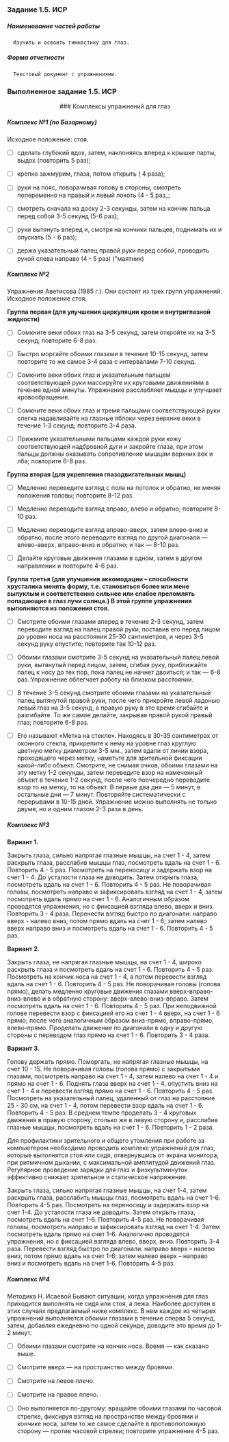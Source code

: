 ### Задание 1.5. ИСР

##### Наименование частей работы
      
      Изучить и освоить гимнастику для глаз.

##### Форма отчетности
      
      Текстовый документ с упражнениями.

### Выполненное задание 1.5. ИСР


<center>### Комплексы упражнений для глаз</center>

##### Комплекс №1 (по Базарному)

Исходное положение: стоя.

- [ ] сделать глубокий вдох, затем, наклоняясь вперед к крышке парты, выдох (повторить 5 раз);

- [ ] крепко зажмурим, глаза, потом открыть ( 4 раза);

- [ ] руки на пояс, поворачивая голову в стороны, смотреть попеременно на правый и левый локоть (4 - 5 раз_;

- [ ] смотреть сначала на доску 2-3 секунды, затем на кончик пальца перед собой 3-5 секунд (5-6 раз);

- [ ] руки вытянуть вперед и, смотря на кончики пальцев, поднимать их и опускать (5 - 6 раз);

- [ ] держа указательный палец правой руки перед собой, проводить рукой слева направо (4 - 5 раз) ("маятник)
 
##### Комплекс №2
 
Упражнения Аветисова (1985 г.). Они состоят из трех групп упражнений. Исходное положение стоя. 

**Группа первая (для улучшения циркуляции крови и внутриглазной жидкости)**

- [ ] Сомкните веки обоих глаз на 3-5 секунд, затем откройте их на 3-5 секунд; повторите 6-8 раз.

- [ ] Быстро моргайте обоими глазами в течение 10-15 секунд, затем повторите то же самое 3-4 раза с интервалами 7-10 секунд.

- [ ] Сомкните веки обоих глаз и указательным пальцем соответствующей руки массируйте их круговыми движениями в течение одной минуты. Упражнение расслабляет мышцы и улучшает кровообращение.

- [ ] Сомкните веки обоих глаз и тремя пальцами соответствующей руки слегка надавливайте на глазные яблоки через верхние веки в течение 1-3 секунд; повторите 3-4 раза.

- [ ] Прижмите указательными пальцами каждой руки кожу соответствующей надбровной дуги и закройте глаза, при этом пальцы должны оказывать сопротивление мышцам верхних век и лба; повторите 6-8 раз.

**Группа вторая (для укрепления глазодвигательных мышц)**

- [ ] Медленно переведите взгляд с пола на потолок и обратно, не меняя положения головы; повторите 8-12 раз.

- [ ] Медленно переводите взгляд вправо, влево и обратно; повторите 8-10 раз.

- [ ] Медленно переводите взгляд вправо-вверх, затем влево-вниз и обратно, после этого переводите взгляд по другой диагонали — влево-вверх, вправо-вниз и обратно; и так — 8-10 раз.

- [ ] Делайте круговые движения глазами в одном, затем в другом направлении и повторите 4-6 раз.


**Группа третья (для улучшения аккомодации – способности хрусталика менять форму, т.е. становиться более или мене выпуклым и соответственно сильнее или слабее преломлять попадающие в глаз лучи солнца.) В этой группе упражнения выполняются из положения стоя.**

- [ ] Смотрите обоими глазами вперед в течение 2-3 секунд, затем переводите взгляд на палец правой руки, поставив его перед лицом до уровня носа на расстоянии 25-30 сантиметров, и через 3-5 секунд руку опустите; повторите так 10-12 раз.

- [ ] Обоими глазами смотрите 3-5 секунд на указательный палец левой руки, вытянутый перед лицом, затем, сгибая руку, приближайте палец к носу до тех пор, пока палец не начнет двоиться; и так — 6-8 раз. Упражнение облегчает работу на близком расстоянии.

- [ ] В течение 3-5 секунд смотрите обоими глазами на указательный палец вытянутой правой руки, после чего прикройте левой ладонью левый глаз на 3-5 секунд, а правую руку в это время сгибайте и разгибайте. То же самое делайте, закрывая правой рукой правый глаз; повторите 6-8 раз.

- [ ] Его называют «Метка на стекле». Находясь в 30-35 сантиметрах от оконного стекла, прикрепите к нему на уровне глаз круглую цветную метку диаметром 3-5 мм., затем вдали от линии взора, проходящего через метку, наметьте для зрительной фиксации какой-либо объект. Смотрите, не снимая очков, обоими глазами на эту метку 1-2 секунды, затем переведите взор на намеченный объект в течение 1-2 секунд, после чего поочередно переводите взор то на метку, то на объект. В первые два дня — 5 минут, в остальные дни — 7 минут. Повторяйте систематически с перерывами в 10-15 дней. Упражнение можно выполнять не только двумя, но и одним глазом 2-3 раза в день.


##### Комплекс №3 

**Вариант 1.**

Закрыть глаза, сильно напрягая глазные мышцы, на счет 1 - 4, затем раскрыть глаза, расслабив мышцы глаз, посмотреть вдаль на счет 1 - 6. Повторить 4 - 5 раз.
Посмотреть на переносицу и задержать взор на счет 1 - 4. До усталости глаза не доводить. Затем открыть глаза, посмотреть вдаль на счет 1 - 6. Повторить 4 - 5 раз.
Не поворачивая головы, посмотреть направо и зафиксировать взгляд на счет 1 - 4, затем посмотреть вдаль прямо на счет 1 - 6. Аналогичным образом проводятся упражнения, но с фиксацией взгляда влево, вверх и вниз. Повторить 3 - 4 раза.
Перенести взгляд быстро по диагонали: направо вверх - налево вниз, потом прямо вдаль на счет 1 - 6; затем налево вверх направо вниз и посмотреть вдаль на счет 1 - 6. Повторить 4 - 5 раз.

**Вариант 2.**

Закрыть глаза, не напрягая глазные мышцы, на счет 1 - 4, широко раскрыть глаза и посмотреть вдаль на счет 1 - 6. Повторить 4 - 5 раз.
Посмотреть на кончик носа на счет 1 - 4, а потом перевести взгляд вдаль на счет 1 - 6. Повторить 4 - 5 раз.
Не поворачивая головы (голова прямо), делать медленно круговые движения глазами вверх-вправо-вниз-влево и в обратную сторону: вверх-влево-вниз-вправо. Затем посмотреть вдаль на счет 1 - 6. Повторить 4 - 5 раз.
При неподвижной голове перевести взор с фиксацией его на счет 1 - 4 вверх, на счет 1 - 6 прямо; после чего аналогичным образом вниз-прямо, вправо-прямо, влево-прямо. Проделать движение по диагонали в одну и другую стороны с переводом глаз прямо на счет 1 - 6. Повторить 3 - 4 раза.

**Вариант 3.**

Голову держать прямо. Поморгать, не напрягая глазные мышцы, на счет 10 - 15.
Не поворачивая головы (голова прямо) с закрытыми глазами, посмотреть направо на счет 1 - 4, затем налево на счет 1 - 4 и прямо на счет 1 - 6. Поднять глаза вверх на счет 1 - 4, опустить вниз на счет 1 - 4 и перевести взгляд прямо на счет 1 - 6. Повторить 4 - 5 раз.
Посмотреть на указательный палец, удаленный от глаз на расстояние 25 - 30 см, на счет 1 - 4, потом перевести взор вдаль на счет 1 - 6. Повторить 4 - 5 раз.
В среднем темпе проделать 3 - 4 круговых движения в правую сторону, столько же в левую сторону и, расслабив глазные мышцы, посмотреть вдаль на счет 1 - 6. Повторить 1 - 2 раза.
 

Для профилактики зрительного и общего утомления при работе за компьютером необходимо проводить комплекс упражнений для глаз, которые выполнятся стоя или сидя, отвернувшись от экрана монитора, при ритмичном дыхании, с максимальной амплитудой движений глаз. Регулярное проведение зарядки для глаз и физкультминуток эффективно снижает зрительное и статическое напряжение.

Закрыть глаза, сильно напрягая глазные мышцы, на счет 1-4, затем раскрыть глаза, расслабить мышцы глаз, посмотреть вдаль на счет 1-6. Повторить 4-5 раз.
Посмотреть на переносицу и задержать взор на счет 1-4. До усталости глаза не доводить. Затем открыть глаза, посмотреть вдаль на счет 1-6. Повторить 4-5 раз.
Не поворачивая головы, посмотреть направо и зафиксировать взгляд на счет 1-4. Затем посмотреть вдаль прямо на счет 1-6. Аналогично проводятся упражнения, но с фиксацией взгляда влево, вверх, вниз. Повторить 3-4 раза.
Перевести взгляд быстро по диагонали: направо вверх – налево вниз, потом прямо вдаль на счет 1-6; затем налево вверх – направо вниз и посмотреть вдаль на счет 1-6. Повторить 4-5 раз.
 
##### Комплекс №4
Методика Н. Исаевой
Бывают ситуации, когда упражнения для глаз приходится выполнять не сидя или стоя, а лежа. Наиболее доступен в этих случаях предлагаемый ниже комплекс. В нем каждое из четырех упражнений выполняется обоими глазами в течение сперва 5 секунд, затем, добавляя ежедневно по одной секунде, доводите это время до 1-2 минут.

- [ ] Обоими глазами смотрите на кончик носа. Время — как сказано выше.

- [ ] Смотрите вверх — на пространство между бровями.

- [ ] Смотрите на левое плечо.

- [ ] Смотрите на правое плечо.

- [ ] Оно выполняется по-другому: вращайте обоими глазами по часовой стрелке, фиксируя взгляд на пространстве между бровями и кончике носа, затем то же самое сделайте в противоположную сторону — против часовой стрелки; повторите упражнение 4-5 раз.

